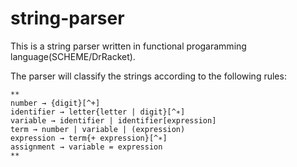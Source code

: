 # string-parser
This is a string parser written in functional progaramming language(SCHEME/DrRacket).

The parser will classify the strings according to the following rules:

~~~
**
number → {digit}[^+]
identifier → letter{letter | digit}[^∗]
variable → identifier | identifier[expression]
term → number | variable | (expression)
expression → term{+ expression}[^∗]
assignment → variable = expression
**
~~~
